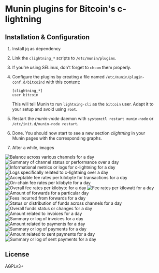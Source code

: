 
# Munin plugins for Bitcoin's c-lightning

## Installation & Configuration

1. Install jq as dependency

1. Link the `clightning_*` scripts to `/etc/munin/plugins`.

1. If you're using SELinux, don't forget to `chcon` them properly.

1. Configure the plugins by creating a file named `/etc/munin/plugin-conf.d/bitcoind` with this content:

    ```
    [clightning_*]
    user bitcoin
    ```

    This will tell Munin to run `lightning-cli` as the `bitcoin` user. Adapt it to your setup and avoid using `root`.

1. Restart the *munin-node* daemon with `systemctl restart munin-node` or `/etc/init.d/munin-node restart`.

1. Done. You should now start to see a new section *clightning* in your Munin pages with the corresponding graphs.

1. After a while, images 

![Balance across various channels for a day](media/channels_balance_35a61099-day.png)
![Summary of channel status or performance over a day](media/channels-day.png)
![Informational metrics or logs for c-lightning for a day](media/clightning_info-day.png)
![Logs specifically related to c-lightning over a day](media/clightning_log-day.png)
![Acceptable fee rates per kilobyte for transactions for a day](media/feerates_perkb_acceptable-day.png)
![On-chain fee rates per kilobyte for a day](media/feerates_perkb_onchain-day.png)
![Overall fee rates per kilobyte for a day](media/feerates_perkb-day.png)
![Fee rates per kilowatt for a day](media/feerates_perkw-day.png)
![Amount of forwards for a particular day](media/forwards_amount-day.png)
![Fees incurred from forwards for a day](media/forwards_fees-day.png)
![Status or distribution of funds across channels for a day](media/funds_channels-day.png)
![Overall funds status or changes for a day](media/funds-day.png)
![Amount related to invoices for a day](media/invoices_amount-day.png)
![Summary or log of invoices for a day](media/invoices-day.png)
![Amount related to payments for a day](media/pays_amount-day.png)
![Summary or log of payments for a day](media/pays-day.png)
![Amount related to sent payments for a day](media/sendpays_amount-day.png)
![Summary or log of sent payments for a day](media/sendpays-day.png)

## License

AGPLv3+
